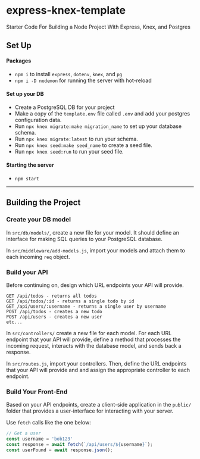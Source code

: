 # express-knex-template
Starter Code For Building a Node Project With Express, Knex, and Postgres

## Set Up

#### Packages

* `npm i` to install `express`, `dotenv`, `knex`, and `pg`
* `npm i -D nodemon` for running the server with hot-reload

#### Set up your DB
* Create a PostgreSQL DB for your project
* Make a copy of the `template.env` file called `.env` and add your postgres configuration data.
* Run `npx knex migrate:make migration_name` to set up your database schema.
* Run `npx knex migrate:latest` to run your schema.
* Run `npx knex seed:make seed_name` to create a seed file.
* Run `npx knex seed:run` to run your seed file.

#### Starting the server
* `npm start`

---

## Building the Project

### Create your DB model

In `src/db/models/`, create a new file for your model. It should define an interface for making SQL queries to your PostgreSQL database.

In `src/middleware/add-models.js`, import your models and attach them to each incoming `req` object.

### Build your API

Before continuing on, design which URL endpoints your API will provide. 

```
GET /api/todos - returns all todos
GET /api/todos/:id - returns a single todo by id
GET /api/users/:username - returns a single user by username
POST /api/todos - creates a new todo
POST /api/users - creates a new user
etc...
```

In `src/controllers/` create a new file for each model. For each URL endpoint that your API will provide, define a method that processes the incoming request, interacts with the database model, and sends back a response.

In `src/routes.js`, import your controllers. Then, define the URL endpoints that your API will provide and and assign the appropriate controller to each endpoint.

### Build Your Front-End

Based on your API endpoints, create a client-side application in the `public/` folder that provides a user-interface for interacting with your server.

Use `fetch` calls like the one below:

```js
// Get a user
const username = 'bob123'
const response = await fetch(`/api/users/${username}`);
const userFound = await response.json();
```